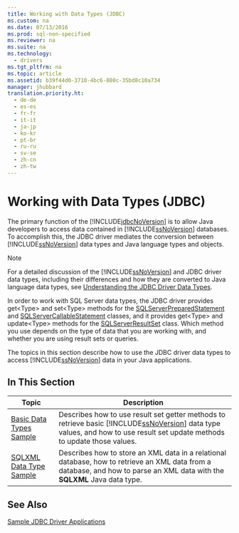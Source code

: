 ```yaml
---
title: Working with Data Types (JDBC)
ms.custom: na
ms.date: 07/13/2016
ms.prod: sql-non-specified
ms.reviewer: na
ms.suite: na
ms.technology: 
  - drivers
ms.tgt_pltfrm: na
ms.topic: article
ms.assetid: b39f44d0-3710-4bc6-880c-35bd8c10a734
manager: jhubbard
translation.priority.ht: 
  - de-de
  - es-es
  - fr-fr
  - it-it
  - ja-jp
  - ko-kr
  - pt-br
  - ru-ru
  - sv-se
  - zh-cn
  - zh-tw
---
```

# Working with Data Types (JDBC)
  The primary function of the [!INCLUDE[jdbcNoVersion](../content/includes/jdbcNoVersion_md.md)] is to allow Java developers to access data contained in [!INCLUDE[ssNoVersion](../content/includes/ssNoVersion_md.md)] databases. To accomplish this, the JDBC driver mediates the conversion between [!INCLUDE[ssNoVersion](../content/includes/ssNoVersion_md.md)] data types and Java language types and objects.  
  
> [!NOTE]  
>  For a detailed discussion of the [!INCLUDE[ssNoVersion](../content/includes/ssNoVersion_md.md)] and JDBC driver data types, including their differences and how they are converted to Java language data types, see [Understanding the JDBC Driver Data Types](../content/Understanding-the-JDBC-Driver-Data-Types.md).  
  
 In order to work with SQL Server data types, the JDBC driver provides get\<Type\> and set\<Type\> methods for the [SQLServerPreparedStatement](../content/SQLServerPreparedStatement-Class.md) and [SQLServerCallableStatement](../content/SQLServerCallableStatement-Class.md) classes, and it provides get\<Type\> and update\<Type\> methods for the [SQLServerResultSet](../content/SQLServerResultSet-Class.md) class. Which method you use depends on the type of data that you are working with, and whether you are using result sets or queries.  
  
 The topics in this section describe how to use the JDBC driver data types to access [!INCLUDE[ssNoVersion](../content/includes/ssNoVersion_md.md)] data in your Java applications.  
  
## In This Section  
  
|Topic|Description|  
|-----------|-----------------|  
|[Basic Data Types Sample](../content/Basic-Data-Types-Sample.md)|Describes how to use result set getter methods to retrieve basic [!INCLUDE[ssNoVersion](../content/includes/ssNoVersion_md.md)] data type values, and how to use result set update methods to update those values.|  
|[SQLXML Data Type Sample](../content/SQLXML-Data-Type-Sample.md)|Describes how to store an XML data in a relational database, how to retrieve an XML data from a database, and how to parse an XML data with the **SQLXML** Java data type.|  
  
## See Also  
 [Sample JDBC Driver Applications](../content/Sample-JDBC-Driver-Applications.md)  
  
  